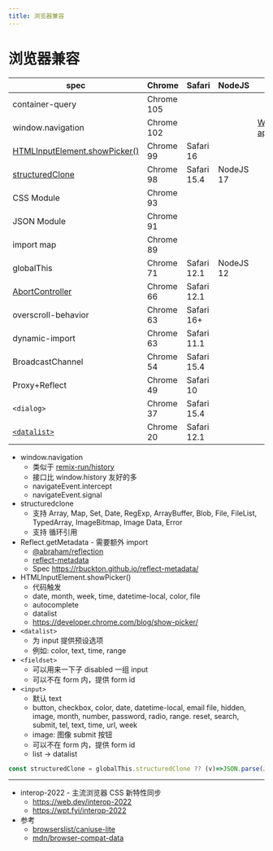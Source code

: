 ```yaml
---
title: 浏览器兼容
---
```


# 浏览器兼容

| spec                            | Chrome     | Safari      | NodeJS    | Spec                                                          |
| ------------------------------- | ---------- | ----------- | --------- | ------------------------------------------------------------- |
| container-query                 | Chrome 105 |             |
| window.navigation               | Chrome 102 |             |           | [WICG/navigation-api](https://github.com/WICG/navigation-api) |
| [HTMLInputElement.showPicker()] | Chrome 99  | Safari 16   |
| [structuredClone]               | Chrome 98  | Safari 15.4 | NodeJS 17 |
| CSS Module                      | Chrome 93  |
| JSON Module                     | Chrome 91  |
| import map                      | Chrome 89  |
| globalThis                      | Chrome 71  | Safari 12.1 | NodeJS 12 |
| [AbortController]               | Chrome 66  | Safari 12.1 |
| overscroll-behavior             | Chrome 63  | Safari 16+  |
| dynamic-import                  | Chrome 63  | Safari 11.1 |
| BroadcastChannel                | Chrome 54  | Safari 15.4 |
| Proxy+Reflect                   | Chrome 49  | Safari 10   |
| `<dialog>`                      | Chrome 37  | Safari 15.4 |
| [`<datalist>`]                  | Chrome 20  | Safari 12.1 |

[abortcontroller]: https://developer.mozilla.org/en-US/docs/Web/API/AbortController
[htmlinputelement.showpicker()]: https://developer.mozilla.org/en-US/docs/Web/API/HTMLInputElement/showPicker
[`<datalist>`]: https://developer.mozilla.org/en-US/docs/Web/HTML/Element/datalist
[structuredclone]: https://developer.mozilla.org/en-US/docs/Web/API/structuredClone

- window.navigation
  - 类似于 [remix-run/history](https://github.com/remix-run/history)
  - 接口比 window.history 友好的多
  - navigateEvent.intercept
  - navigateEvent.signal
- structuredclone
  - 支持 Array, Map, Set, Date, RegExp, ArrayBuffer, Blob, File, FileList, TypedArray, ImageBitmap, Image Data, Error
  - 支持 循环引用
- Reflect.getMetadata - 需要额外 import
  - [@abraham/reflection](https://github.com/abraham/reflection)
  - [reflect-metadata](https://github.com/rbuckton/reflect-metadata)
  - Spec https://rbuckton.github.io/reflect-metadata/
- HTMLInputElement.showPicker()
  - 代码触发
  - date, month, week, time, datetime-local, color, file
  - autocomplete
  - datalist
  - https://developer.chrome.com/blog/show-picker/
- `<datalist>`
  - 为 input 提供预设选项
  - 例如: color, text, time, range
- `<fieldset>`
  - 可以用来一下子 disabled 一组 input
  - 可以不在 form 内，提供 form id
- `<input>`
  - 默认 text
  - button, checkbox, color, date, datetime-local, email file, hidden, image, month, number, password, radio, range. reset, search, submit, tel, text, time, url, week
  - image: 图像 submit 按钮
  - 可以不在 form 内，提供 form id
  - list -> datalist

```ts
const structuredClone = globalThis.structuredClone ?? (v)=>JSON.parse(JSON.stringify(v))
```

---

- interop-2022 - 主流浏览器 CSS 新特性同步
  - https://web.dev/interop-2022
  - https://wpt.fyi/interop-2022
- 参考
  - [browserslist/caniuse-lite](https://github.com/browserslist/caniuse-lite)
  - [mdn/browser-compat-data](https://github.com/mdn/browser-compat-data)
